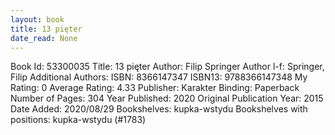 ```yaml
---
layout: book
title: 13 pięter
date_read: None
---
```


Book Id: 53300035
Title: 13 pięter
Author: Filip Springer
Author l-f: Springer, Filip
Additional Authors: 
ISBN: 8366147347
ISBN13: 9788366147348
My Rating: 0
Average Rating: 4.33
Publisher: Karakter
Binding: Paperback
Number of Pages: 304
Year Published: 2020
Original Publication Year: 2015
Date Added: 2020/08/29
Bookshelves: kupka-wstydu
Bookshelves with positions: kupka-wstydu (#1783)

